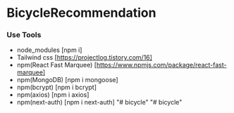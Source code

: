 # BicycleRecommendation

### Use Tools

- node_modules [npm i]
- Tailwind css [https://projectlog.tistory.com/16]
- npm(React Fast Marquee) [https://www.npmjs.com/package/react-fast-marquee]
- npm(MongoDB) [npm i mongoose]
- npm(bcrypt) [npm i bcrypt]
- npm(axios) [npm i axios]
- npm(next-auth) [npm i next-auth]
"# bicycle" 
"# bicycle" 
